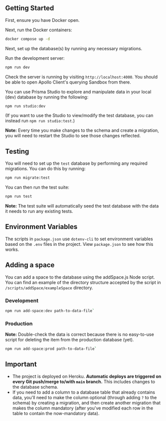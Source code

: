 ## Getting Started

First, ensure you have Docker open.

Next, run the Docker containers:

```bash
docker compose up -d
```

Next, set up the database(s) by running any necessary migrations.

Run the development server:

```bash
npm run dev
```

Check the server is running by visiting `http://localhost:4000`. You should be able to open Apollo Client's querying Sandbox from there.

You can use Prisma Studio to explore and manipulate data in your local (dev) database by running the following:

```bash
npm run studio:dev
```

(If you want to use the Studio to view/modify the test database, you can instead run `npm run studio:test`.)

**Note:** Every time you make changes to the schema and create a migration, you will need to restart the Studio to see those changes reflected.

## Testing

You will need to set up the `test` database by performing any required migrations. You can do this by running:

```bash
npm run migrate:test
```

You can then run the test suite:

```bash
npm run test
```

**Note:** The test suite will automatically seed the test database with the data it needs to run any existing tests.

## Environment Variables

The scripts in `package.json` use `dotenv-cli` to set environment variables based on the `.env` files in the project. View `package.json` to see how this works.

## Adding a space

You can add a space to the database using the addSpace.js Node script. You can find an example of the directory structure accepted by the script in `/scripts/addSpace/exampleSpace` directory.

### Development

```bash
npm run add-space:dev path-to-data-file`
```

### Production

**Note:** Double-check the data is correct because there is no easy-to-use script for deleting the item from the production database (yet).

```bash
npm run add-space:prod path-to-data-file`
```

## Important

* The project is deployed on Heroku. **Automatic deploys are triggered on every Git push/merge to/with `main` branch.** This includes changes to the database schema.
* If you need to add a column to a database table that already contains data, you'll need to make the column optional (through adding `?` to the schema) by creating a migration, and then create another migration that makes the column mandatory (after you've modified each row in the table to contain the now-mandatory data).
